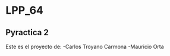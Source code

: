 LPP_64
======
Pyractica 2
-----------
Este es el proyecto de:
-Carlos Troyano Carmona 
-Mauricio Orta



